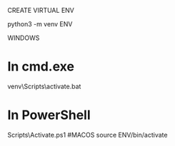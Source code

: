 CREATE VIRTUAL ENV 

python3 -m venv ENV

WINDOWS
# In cmd.exe
venv\Scripts\activate.bat
# In PowerShell
Scripts\Activate.ps1
#MACOS
source ENV/bin/activate

